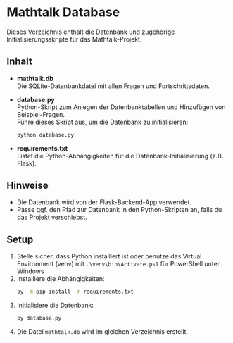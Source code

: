 # Mathtalk Database

Dieses Verzeichnis enthält die Datenbank und zugehörige Initialisierungsskripte für das Mathtalk-Projekt.

## Inhalt

- **mathtalk.db**  
  Die SQLite-Datenbankdatei mit allen Fragen und Fortschrittsdaten.

- **database.py**  
  Python-Skript zum Anlegen der Datenbanktabellen und Hinzufügen von Beispiel-Fragen.  
  Führe dieses Skript aus, um die Datenbank zu initialisieren:
  ```bash
  python database.py
  ```

- **requirements.txt**  
  Listet die Python-Abhängigkeiten für die Datenbank-Initialisierung (z.B. Flask).

## Hinweise

- Die Datenbank wird von der Flask-Backend-App verwendet.
- Passe ggf. den Pfad zur Datenbank in den Python-Skripten an, falls du das Projekt verschiebst.

## Setup

1. Stelle sicher, dass Python installiert ist oder benutze das Virtual Environment (venv) mit `.\venv\bin\Activate.ps1` für PowerShell unter Windows 
2. Installiere die Abhängigkeiten:
   ```bash
   py -m pip install -r requirements.txt
   ```
3. Initialisiere die Datenbank:
   ```bash
   py database.py
   ```
4. Die Datei `mathtalk.db` wird im gleichen Verzeichnis erstellt.
